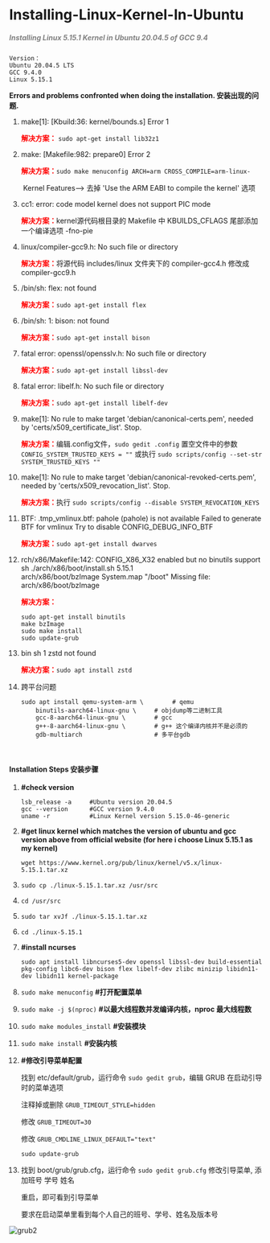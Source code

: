 # Installing-Linux-Kernel-In-Ubuntu
#####  <span style="color:grey;">*Installing Linux 5.15.1 Kernel in Ubuntu 20.04.5 of GCC 9.4*</span>

```shell
Version：
Ubuntu 20.04.5 LTS
GCC 9.4.0 
Linux 5.15.1
```



**Errors and problems confronted when doing the installation. 安装出现的问题.**

1. make[1]: [Kbuild:36: kernel/bounds.s] Error 1

   <span style="color:red;">**解决方案：**</span> ```sudo apt-get install lib32z1```

2. make: [Makefile:982: prepare0] Error 2

   <span style="color:red;">**解决方案：**</span>```sudo make menuconfig ARCH=arm CROSS_COMPILE=arm-linux-```

   ​					Kernel Features--> 去掉 'Use the ARM  EABI to compile the kernel' 选项

3. cc1: error: code model kernel does not support PIC mode

   <span style="color:red;">**解决方案：**</span>kernel源代码根目录的 Makefile 中 KBUILDS_CFLAGS 尾部添加一个编译选项 -fno-pie

4. linux/compiler-gcc9.h: No such file or directory

   <span style="color:red;">**解决方案：**</span>将源代码 includes/linux 文件夹下的 compiler-gcc4.h 修改成 compiler-gcc9.h

5. /bin/sh: flex: not found

   <span style="color:red;">**解决方案：**</span>```sudo apt-get install flex```

6. /bin/sh: 1: bison: not found

   <span style="color:red;">**解决方案：**</span>```sudo apt-get install bison```

7. fatal error: openssl/opensslv.h: No such file or directory

   <span style="color:red;">**解决方案：**</span>```sudo apt-get install libssl-dev```

8. fatal error: libelf.h: No such file or directory

   <span style="color:red;">**解决方案：**</span>```sudo apt-get install libelf-dev```

9. make[1]: No rule to make target 'debian/canonical-certs.pem', needed by 'certs/x509_certificate_list'.  Stop.

   <span style="color:red;">**解决方案：**</span>编辑.config文件，```sudo gedit .config```
   	               置空文件中的参数 ```CONFIG_SYSTEM_TRUSTED_KEYS = ""```
   	               或执行 ```sudo scripts/config --set-str SYSTEM_TRUSTED_KEYS ""```

10. make[1]: No rule to make target 'debian/canonical-revoked-certs.pem', needed by 'certs/x509_revocation_list'.  Stop.

    <span style="color:red;">**解决方案：**</span>执行 ```sudo scripts/config --disable SYSTEM_REVOCATION_KEYS```

11. BTF: .tmp_vmlinux.btf: pahole (pahole) is not available
    Failed to generate BTF for vmlinux
    Try to disable CONFIG_DEBUG_INFO_BTF

    <span style="color:red;">**解决方案：**</span>```sudo apt-get install dwarves```
          

12. rch/x86/Makefile:142: CONFIG_X86_X32 enabled but no binutils support
    sh ./arch/x86/boot/install.sh 5.15.1 \
    arch/x86/boot/bzImage System.map "/boot"
    Missing file: arch/x86/boot/bzImage  

    <span style="color:red;">**解决方案：**</span> 

    ```shell
    sudo apt-get install binutils     
    make bzImage
    sudo make install
    sudo update-grub
    ```

    

13. bin sh 1 zstd not found

    <span style="color:red;">**解决方案：**</span>```sudo apt install zstd```

14. 跨平台问题

    ```shell
    sudo apt install qemu-system-arm \        # qemu
    	binutils-aarch64-linux-gnu \     # objdump等二进制工具
    	gcc-8-aarch64-linux-gnu \        # gcc
    	g++-8-aarch64-linux-gnu \        # g++ 这个编译内核并不是必须的
    	gdb-multiarch                    # 多平台gdb 
    ```

    ​      

    

#### **Installation Steps 安装步骤**

1. **#check version**

   ```shell
   lsb_release -a     #Ubuntu version 20.04.5
   gcc --version      #GCC version 9.4.0
   uname -r           #Linux Kernel version 5.15.0-46-generic
   ```

2. **#get linux kernel which matches the version of ubuntu and gcc version above from official website (for here i choose Linux 5.15.1 as my kernel)**

   ```wget https://www.kernel.org/pub/linux/kernel/v5.x/linux-5.15.1.tar.xz```

3. ```sudo cp ./linux-5.15.1.tar.xz /usr/src```

4. ```cd /usr/src```

5. ```sudo tar xvJf ./linux-5.15.1.tar.xz```

6. ```cd ./linux-5.15.1```

7. **#install ncurses**

   ```sudo apt install libncurses5-dev openssl libssl-dev build-essential pkg-config libc6-dev bison flex libelf-dev zlibc minizip libidn11-dev libidn11 kernel-package```

8. ```sudo make menuconfig```  **#打开配置菜单**

9. ```sudo make -j $(nproc)```    **#以最大线程数并发编译内核，nproc 最大线程数**

10. ```sudo make modules_install```   **#安装模块** 

11. ```sudo make install```   **#安装内核**

12. **#修改引导菜单配置**

    找到 etc/default/grub，运行命令 ```sudo gedit grub```，编辑 GRUB 在启动引导时的菜单选项

    注释掉或删除 ```GRUB_TIMEOUT_STYLE=hidden```

    修改 ```GRUB_TIMEOUT=30```

    修改 ```GRUB_CMDLINE_LINUX_DEFAULT="text" ```

    ```sudo update-grub```

13. 找到 boot/grub/grub.cfg，运行命令 ```sudo gedit grub.cfg``` 修改引导菜单, 添加班号 学号 姓名 

    重启，即可看到引导菜单

    要求在启动菜单里看到每个人自己的班号、学号、姓名及版本号

![grub2](README/grub2.png)
